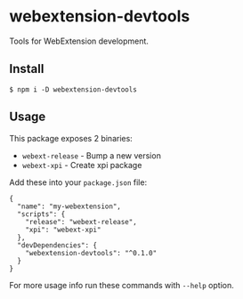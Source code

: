# webextension-devtools

Tools for WebExtension development.

## Install

```
$ npm i -D webextension-devtools
```

## Usage

This package exposes 2 binaries:

* `webext-release` - Bump a new version
* `webext-xpi` - Create xpi package

Add these into your `package.json` file:

```
{
  "name": "my-webextension",
  "scripts": {
    "release": "webext-release",
    "xpi": "webext-xpi"
  },
  "devDependencies": {
    "webextension-devtools": "^0.1.0"
  }
}
```

For more usage info run these commands with `--help` option.
